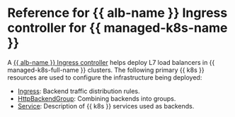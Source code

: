 # Reference for {{ alb-name }} Ingress controller for {{ managed-k8s-name }}

A [{{ alb-name }} Ingress controller](../tools/k8s-ingress-controller/index.md) helps deploy L7 load balancers in {{ managed-k8s-full-name }} clusters. The following primary {{ k8s }} resources are used to configure the infrastructure being deployed:

* [Ingress](ingress.md): Backend traffic distribution rules.
* [HttpBackendGroup](http-backend-group.md): Combining backends into groups.
* [Service](service.md): Description of {{ k8s }} services used as backends.